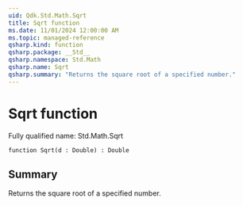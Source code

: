 ```yaml
---
uid: Qdk.Std.Math.Sqrt
title: Sqrt function
ms.date: 11/01/2024 12:00:00 AM
ms.topic: managed-reference
qsharp.kind: function
qsharp.package: __Std__
qsharp.namespace: Std.Math
qsharp.name: Sqrt
qsharp.summary: "Returns the square root of a specified number."
---
```


# Sqrt function

Fully qualified name: Std.Math.Sqrt

```qsharp
function Sqrt(d : Double) : Double
```

## Summary
Returns the square root of a specified number.
